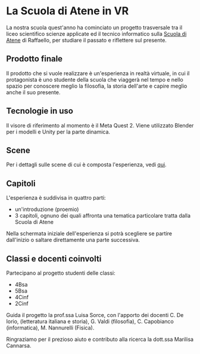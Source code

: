# La Scuola di Atene in VR

La nostra scuola quest'anno ha cominciato un progetto trasversale tra il liceo scientifico scienze applicate ed il tecnico informatico sulla [Scuola di Atene](https://it.wikipedia.org/wiki/Scuola_di_Atene) di Raffaello, per studiare il passato e riflettere sul presente.

## Prodotto finale

Il prodotto che si vuole realizzare è un'esperienza in realtà virtuale, in cui il protagonista è uno studente della scuola che viaggerà nel tempo e nello spazio per conoscere meglio la filosofia, la storia dell'arte e capire meglio anche il suo presente.

## Tecnologie in uso

Il visore di riferimento al momento è il Meta Quest 2. Viene utilizzato Blender per i modelli e Unity per la parte dinamica.

## Scene

Per i dettagli sulle scene di cui è composta l'esperienza, vedi [qui](./scene/README.md).

## Capitoli

L'esperienza è suddivisa in quattro parti:

- un'introduzione (proemio)
- 3 capitoli, ognuno dei quali affronta una tematica particolare tratta dalla Scuola di Atene

Nella schermata iniziale dell'esperienza si potrà scegliere se partire dall'inizio o saltare direttamente una parte successiva.

## Classi e docenti coinvolti

Partecipano al progetto studenti delle classi:

- 4Bsa
- 5Bsa
- 4Cinf
- 2Cinf

Guida il progetto la prof.ssa Luisa Sorce, con l'apporto dei docenti C. De Iorio, (letteratura italiana e storia), G. Valdi (filosofia), C. Capobianco (informatica), M. Nannurelli (Fisica).

Ringraziamo per il prezioso aiuto e contributo alla ricerca la dott.ssa Marilisa Cannarsa.
